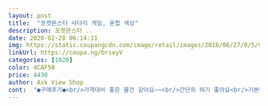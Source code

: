 ```yaml
---
layout: post 
title:  "포켓몬스터 사다리 게임, 혼합 색상" 
description: 포켓몬스터 ..
date: 2020-02-28 06:14:11 
img: https://static.coupangcdn.com/image/retail/images/2018/06/27/0/5/90763a44-5cf0-4972-b83c-df418edde290.jpg 
linkUrl: https://coupa.ng/brseyV 
categories: [1020] 
color: 4CAF50 
price: 4430 
author: Ask View Shop 
cont:  "●구매후기●<br/>가격대비 좋은 물건 같아요~~<br/>간단히 하기 좋아요<br/>기본버젼 조금 가지고 놀생각으로 샀지만<br/>기본사다리겜 <br/> - 두꺼운도화지재질 , 등장인물 말 , 주사위4개<br/>다 올라가서 미끄럼틀 걸려서 역전되고 그러네요 ^^<br/>단순한 게임으로 재밌있네요<br/>디럭스겜 <br/> - 두꺼운 보관용이한 마감처리됨 , 포켓몬말 , 주사위4개<br/>디럭스와 차이점은<br/>로켓검색했는데 디럭스는 품절이라<br/>로켓단카드 , 로켓단표시 , 로켓단이 따라잡아 역전할수있는 스릴감<br/>로켓단카드없음 , 로켓단표시없음, 장점 <br/> - 저렴한가격, 같은룰<br/>로켓배송으로 당장 받고 싶어서<br/>로켓배송은 언제나 감사합니다.<br/> 최고^^b<br/>사다리타고 올라가고 미끄럼틀 타고 내려가며 역전가능<br/>사다리판이 그냥 두꺼운종이라 펼치다가 조금 찢어졌어요 ㅠ<br/>쉬운데 사다리타고 올라가고.<br/> 미끄럼틀타고 내려올때가 재미있네요<br/>스스로 덧셈도 잘하고.<br/>.<br/>6살 아들이 좋아해요♡<br/>싼가격에 아이랑 같이 할수있는 보드게임을 사서 만족합니다.<br/><br/>아이는 너무 좋아하네요~~^———^*<br/>이동하는 말이랑 판이 종이라서 금방 찢어지긴 하겠지만... <br/><br/>일단 저렴하지만 재밌는 기본버젼으로 구매하게되었어요<br/>재밌게 갖고 놀다 디럭스로 사줄까합니다.<br/><br/>주사위도 4개나 들어있어서... <br/>아이 컨디션보고 빨리, 느리게 게임할수 있어 좋아요~<br/>" 
---
```

